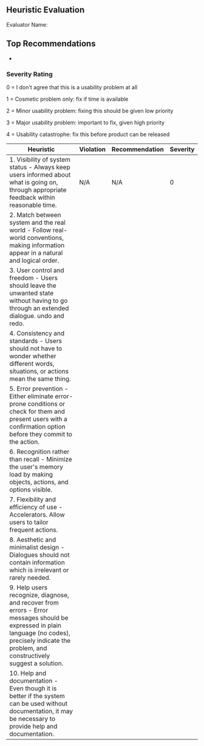 ## Heuristic Evaluation 
Evaluator Name:

## Top Recommendations

- 

###  Severity Rating 

0 = I don't agree that this is a usability problem at all 

1 = Cosmetic problem only: fix if time is available 

2 = Minor usability problem: fixing this should be given low priority 

3 = Major usability problem: important to fix, given high priority 

4 = Usability catastrophe: fix this before product can be released 


| Heuristic                                                    | Violation | Recommendation | Severity |
| ------------------------------------------------------------ | --------- | -------------- | -------- |
| 1. Visibility of system status - Always keep users informed about what is going on, through appropriate feedback within reasonable time. | N/A       | N/A            | 0        |
| 2. Match between system and the real world - Follow real-world conventions, making information appear in a natural and logical order. |           |                |          |
| 3. User control and freedom - Users should leave the unwanted state without having to go through an extended dialogue. undo and redo. |           |                |          |
| 4. Consistency and standards - Users should not have to wonder whether different words, situations, or actions mean the same thing. |           |                |          |
| 5. Error prevention - Either eliminate error-prone conditions or check for them and present users with a confirmation option before they commit to the action. |           |                |          |
| 6. Recognition rather than recall - Minimize the user's memory load by making objects, actions, and options visible. |           |                |          |
| 7. Flexibility and efficiency of use - Accelerators. Allow users to tailor frequent actions. |           |                |          |
| 8. Aesthetic and minimalist design - Dialogues should not contain information which is irrelevant or rarely needed. |           |                |          |
| 9. Help users recognize, diagnose, and recover from errors - Error messages should be expressed in plain language (no codes), precisely indicate the problem, and constructively suggest a solution. |           |                |          |
| 10. Help and documentation - Even though it is better if the system can be used without documentation, it may be necessary to provide help and documentation. |           |                |          |